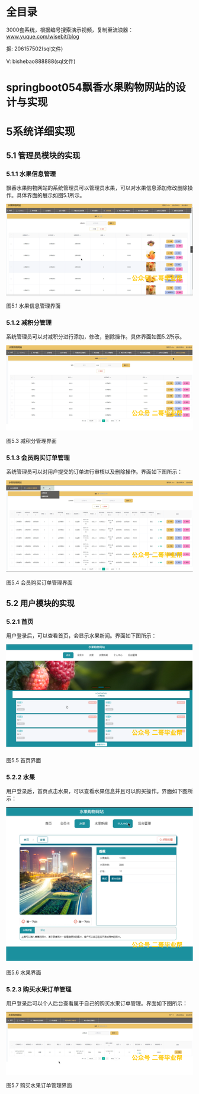 # 全目录

3000套系统，根据编号搜索演示视频，复制至流浪器：www.yuque.com/wisebit/blog


<p>抠: 206157502(sql文件)</p>
<p>V: bishebao888888(sql文件)</p>


# springboot054飘香水果购物网站的设计与实现
# 5系统详细实现
## 5.1 管理员模块的实现
### 5.1.1 水果信息管理
飘香水果购物网站的系统管理员可以管理员水果，可以对水果信息添加修改删除操作。具体界面的展示如图5.1所示。

![](/md/blog.010.png)

图5.1 水果信息管理界面
### 5.1.2 减积分管理
系统管理员可以对减积分进行添加，修改，删除操作。具体界面如图5.2所示。

![](/md/blog.011.png)

图5.3 减积分管理界面
### 5.1.3 会员购买订单管理
系统管理员可以对用户提交的订单进行审核以及删除操作。界面如下图所示：

![](/md/blog.012.png)

图5.4 会员购买订单管理界面

## 5.2 用户模块的实现
### 5.2.1 首页
用户登录后，可以查看首页，会显示水果新闻。界面如下图所示：

![](/md/blog.013.png)

图5.5 首页界面
### 5.2.2 水果
用户登录后，首页点击水果，可以查看水果信息并且可以购买操作。界面如下图所示：

![](/md/blog.014.png)

图5.6 水果界面
### 5.2.3 购买水果订单管理
用户登录后可以个人后台查看属于自己的购买水果订单管理。界面如下图所示：

![](/md/blog.015.png)

图5.7 购买水果订单管理界面















